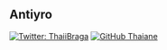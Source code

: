 <h2 width="50">Antiyro</h2>

[![Twitter: ThaiiBraga](https://img.shields.io/twitter/follow/antiyro?style=social)](https://twitter.com/antiyro)
[![GitHub Thaiane](https://img.shields.io/github/followers/antiyro?label=follow&style=social)](https://github.com/antiyro)